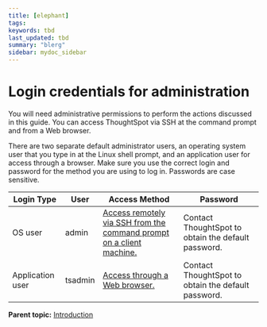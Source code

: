 ```yaml
---
title: [elephant]
tags: 
keywords: tbd
last_updated: tbd
summary: "blerg"
sidebar: mydoc_sidebar
---
```

# Login credentials for administration

You will need administrative permissions to perform the actions discussed in this guide. You can access ThoughtSpot via SSH at the command prompt and from a Web browser.

There are two separate default administrator users, an operating system user that you type in at the Linux shell prompt, and an application user for access through a browser. Make sure you use the correct login and password for the method you are using to log in. Passwords are case sensitive.

|Login Type|User|Access Method|Password|
|----------|----|-------------|--------|
|OS user|admin|[Access remotely via SSH from the command prompt on a client machine.](login_console.html#)|Contact ThoughtSpot to obtain the default password.|
|Application user|tsadmin|[Access through a Web browser.](accessing.html#)|Contact ThoughtSpot to obtain the default password.|

**Parent topic:** [Introduction](../../application_integration/introduction/introduction.html)

